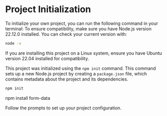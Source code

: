 # Project Initialization

To initialize your own project, you can run the following command in your terminal:
To ensure compatibility, make sure you have Node.js version 22.12.0 installed. You can check your current version with:
```sh
node -v
```
If you are installing this project on a Linux system, ensure you have Ubuntu version 22.04 installed for compatibility.

This project was initialized using the `npm init` command. This command sets up a new Node.js project by creating a `package.json` file, which contains metadata about the project and its dependencies.

```sh
npm init
```

npm install form-data

Follow the prompts to set up your project configuration.